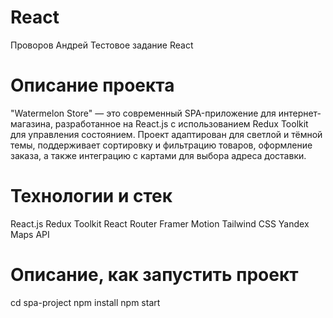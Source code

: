 # React
Проворов Андрей
Тестовое задание React
# Описание проекта
"Watermelon Store" — это современный SPA-приложение для интернет-магазина, разработанное на React.js с использованием Redux Toolkit для управления состоянием. Проект адаптирован для светлой и тёмной темы, поддерживает сортировку и фильтрацию товаров, оформление заказа, а также интеграцию с картами для выбора адреса доставки.
# Технологии и стек
 React.js 
 Redux Toolkit 
 React Router 
 Framer Motion 
 Tailwind CSS 
 Yandex Maps API 

# Описание, как запустить проект
 cd spa-project
 npm install
 npm start
